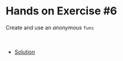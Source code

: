 # Hands on Exercise #6

Create and use an _anonymous_ `func` 
    <br><br><br> 
   * [Solution](main.go)
